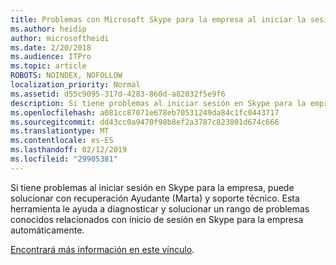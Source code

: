 ```yaml
---
title: Problemas con Microsoft Skype para la empresa al iniciar la sesión en el servicio Office 365
ms.author: heidip
author: microsoftheidi
ms.date: 2/20/2018
ms.audience: ITPro
ms.topic: article
ROBOTS: NOINDEX, NOFOLLOW
localization_priority: Normal
ms.assetid: d55c9095-317d-4283-860d-a82032f5e9f6
description: Si tiene problemas al iniciar sesión en Skype para la empresa, puede solucionar con recuperación Ayudante (Marta) y soporte técnico. Esta herramienta le ayuda a diagnosticar y solucionar un rango de problemas conocidos relacionados con inicio de sesión en Skype para la empresa automáticamente.
ms.openlocfilehash: a081cc87071e678eb70531249da84c1fc0443717
ms.sourcegitcommit: dd43cc0a9470f98b8ef2a3787c823801d674c666
ms.translationtype: MT
ms.contentlocale: es-ES
ms.lasthandoff: 02/12/2019
ms.locfileid: "29905381"
---
```

Si tiene problemas al iniciar sesión en Skype para la empresa, puede solucionar con recuperación Ayudante (Marta) y soporte técnico. Esta herramienta le ayuda a diagnosticar y solucionar un rango de problemas conocidos relacionados con inicio de sesión en Skype para la empresa automáticamente.
  
[Encontrará más información en este vínculo](https://support.microsoft.com/help/4087361/troubleshooting-office-365-issues-signing-in-to-skype-for-business).
  

